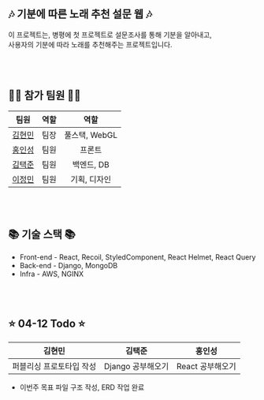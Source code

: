 ## 🎶 기분에 따른 노래 추천 설문 웹 🎶

이 프로젝트는, 병평에 첫 프로젝트로 설문조사를 통해 기분을 알아내고, <br>
사용자의 기분에 따라 노래를 추천해주는 프로젝트입니다.

<br><br>

## 🙋‍♂️ 참가 팀원 🙋‍♂️
| 팀원 | 역할 | 역할 |
|:------:|:------:|:------:|
| [김현민](https://github.com/qetqet910) | 팀장 | 풀스택, WebGL |
| [홍인성](https://github.com/BackdevHong) | 팀원 | 프론트 |
| [김택준](https://github.com/KIMTAEKJUN) | 팀원 | 백엔드, DB |
| [이정민](https://github.com/rnlsrnlsdl) | 팀원 | 기획, 디자인 |

<br><br>

## 📚 기술 스택 📚

 + Front-end - React, Recoil, StyledComponent, React Helmet, React Query<br>
 + Back-end - Django, MongoDB<br>
 + Infra - AWS, NGINX


<br><br>

## ⭐ 04-12 Todo ⭐

| 김현민 | 김택준 | 홍인성 |
| :------------------: | :----------: | :------------: | 
|  퍼블리싱 프로토타입 작성    |  Django 공부해오기  |  React 공부해오기   |

 + 이번주 목표 파일 구조 작성, ERD 작업 완료